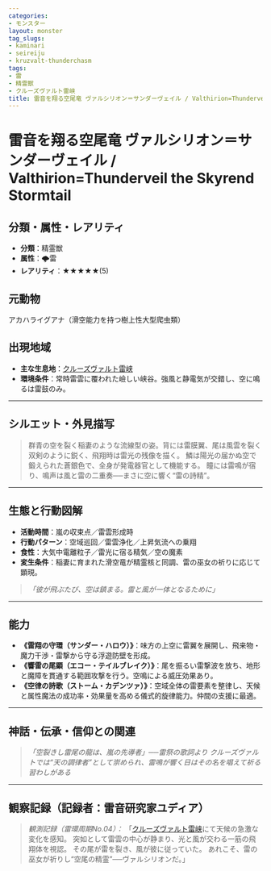 ```yaml
---
categories:
- モンスター
layout: monster
tag_slugs:
- kaminari
- seireiju
- kruzvalt-thunderchasm
tags:
- 雷
- 精霊獣
- クルーズヴァルト雷峡
title: 雷音を翔る空尾竜 ヴァルシリオン＝サンダーヴェイル / Valthirion=Thunderveil the Skyrend Stormtail
---
```


# 雷音を翔る空尾竜 ヴァルシリオン＝サンダーヴェイル / Valthirion=Thunderveil the Skyrend Stormtail

## 分類・属性・レアリティ

* **分類**：精霊獣
* **属性**：🌩雷
* **レアリティ**：★★★★★(5)

## 元動物

アカハライグアナ（滑空能力を持つ樹上性大型爬虫類）

## 出現地域

* **主な生息地**：[クルーズヴァルト雷峡](../place/kruzvalt_thunderchasm.md)
* **環境条件**：常時雷雲に覆われた嶮しい峡谷。強風と静電気が交錯し、空に鳴るは雷鼓のみ。

---

## シルエット・外見描写

> 群青の空を裂く稲妻のような流線型の姿。背には雷膜翼、尾は風雲を裂く双剣のように鋭く、飛翔時は雷光の残像を描く。
> 鱗は陽光の届かぬ空で鍛えられた蒼銀色で、全身が発電器官として機能する。
> 瞳には雷鳴が宿り、鳴声は風と雷の二重奏──まさに空に響く“雷の詩精”。

---

## 生態と行動図解

* **活動時間**：嵐の収束点／雷雲形成時
* **行動パターン**：空域巡回／雷雲浄化／上昇気流への乗翔
* **食性**：大気中電離粒子／雷光に宿る精気／空の魔素
* **変生条件**：稲妻に育まれた滑空竜が精霊核と同調、雷の巫女の祈りに応じて顕現。

> *「彼が飛ぶたび、空は鎮まる。雷と風が一体となるために」*

---

## 能力

* **《雷翔の守環（サンダー・ハロウ）》**：味方の上空に雷翼を展開し、飛来物・魔力干渉・雷撃から守る浮遊防壁を形成。
* **《響雷の尾顕（エコー・テイルブレイク）》**：尾を振るい雷撃波を放ち、地形と魔障を貫通する範囲攻撃を行う。空鳴による威圧効果あり。
* **《空律の詩歌（ストーム・カデンツァ）》**：空域全体の雷要素を整律し、天候と属性魔法の成功率・効果量を高める儀式的旋律能力。仲間の支援に最適。

---

## 神話・伝承・信仰との関連

> *「空裂きし雷尾の龍は、嵐の先導者」──雷祭の歌詞より*
> *クルーズヴァルトでは“天の調律者”として崇められ、雷鳴が響く日はその名を唱えて祈る習わしがある*

---

## 観察記録（記録者：雷音研究家ユディア）

> *観測記録（雷環周期No.04）：*
> 「[クルーズヴァルト雷峡](../place/kruzvalt_thunderchasm.md)にて天候の急激な変化を感知。
> 突如として雷雲の中心が静まり、光と風が交わる一筋の飛翔体を視認。
> その尾が雷を裂き、風が彼に従っていた。
> あれこそ、雷の巫女が祈りし“空尾の精霊”──ヴァルシリオンだ。」
